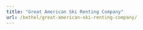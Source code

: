 ```yaml
---
title: "Great American Ski Renting Company"
url: /bethel/great-american-ski-renting-company/
---
```

